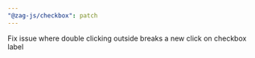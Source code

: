 ```yaml
---
"@zag-js/checkbox": patch
---
```


Fix issue where double clicking outside breaks a new click on checkbox label
